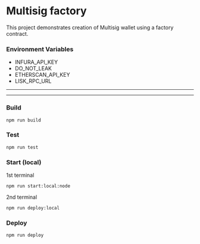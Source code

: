 # Multisig factory

This project demonstrates creation of Multisig wallet using a factory contract.

### Environment Variables

- INFURA_API_KEY
- DO_NOT_LEAK
- ETHERSCAN_API_KEY
- LISK_RPC_URL

---

---

### Build

```shell
npm run build
```

### Test

```shell
npm run test
```

### Start (local)

1st terminal

```shell
npm run start:local:node
```

2nd terminal

```shell
npm run deploy:local
```

### Deploy

```shell
npm run deploy
```
